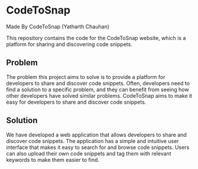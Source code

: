 # CodeToSnap
Made By CodeToSnap (Yatharth Chauhan)

This repository contains the code for the CodeToSnap website, which is a platform for sharing and discovering code snippets.

## Problem

The problem this project aims to solve is to provide a platform for developers to share and discover code snippets. Often, developers need to find a solution to a specific problem, and they can benefit from seeing how other developers have solved similar problems. CodeToSnap aims to make it easy for developers to share and discover code snippets.

## Solution

We have developed a web application that allows developers to share and discover code snippets. The application has a simple and intuitive user interface that makes it easy to search for and browse code snippets. Users can also upload their own code snippets and tag them with relevant keywords to make them easier to find.

